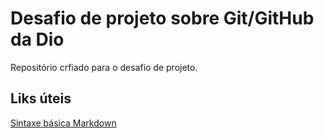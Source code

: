 # Desafio de projeto sobre Git/GitHub da Dio
Repositório crfiado para o desafio de projeto.
## Liks úteis
[Sintaxe básica Markdown](https://www.markdownguide.org/basic-syntax/)
